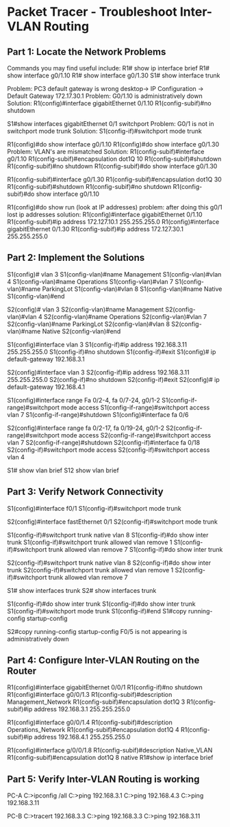 # Packet Tracer - Troubleshoot Inter-VLAN Routing

## Part 1: Locate the Network Problems

Commands you may find useful include:
R1# show ip interface brief
R1# show interface g0/1.10
R1# show interface g0/1.30
S1# show interface trunk

Problem: PC3 default gateway is wrong
desktop-> IP Configuration -> Default Gateway 172.17.30.1
Problem: G0/1.10 is administratively down
Solution:
R1(config)#interface gigabitEthernet 0/1.10
R1(config-subif)#no shutdown

S1#show  interfaces gigabitEthernet 0/1 switchport
Problem: G0/1 is not in switchport mode trunk
Solution:
S1(config-if)#switchport mode trunk

R1(config)#do show interface g0/1.10
R1(config)#do show interface g0/1.30
Problem: VLAN's are mismatched
Solution:
R1(config-subif)#interface g0/1.10
R1(config-subif)#encapsulation dot1Q 10
R1(config-subif)#shutdown
R1(config-subif)#no shutdown
R1(config-subif)#do show interface g0/1.30

R1(config-subif)#interface g0/1.30
R1(config-subif)#encapsulation dot1Q 30
R1(config-subif)#shutdown
R1(config-subif)#no shutdown
R1(config-subif)#do show interface g0/1.10

R1(config)#do show run (look at IP addresses)
problem: after doing this g0/1 lost ip addresses
solution:
R1(config)#interface gigabitEthernet 0/1.10
R1(config-subif)#ip address 172.127.10.1 255.255.255.0
R1(config)#interface gigabitEthernet 0/1.30
R1(config-subif)#ip address 172.127.30.1 255.255.255.0

## Part 2: Implement the Solutions

S1(config)# vlan 3
S1(config-vlan)#name Management
S1(config-vlan)#vlan 4
S1(config-vlan)#name Operations
S1(config-vlan)#vlan 7
S1(config-vlan)#name ParkingLot
S1(config-vlan)#vlan 8
S1(config-vlan)#name Native
S1(config-vlan)#end

S2(config)# vlan 3
S2(config-vlan)#name Management
S2(config-vlan)#vlan 4
S2(config-vlan)#name Operations
S2(config-vlan)#vlan 7
S2(config-vlan)#name ParkingLot
S2(config-vlan)#vlan 8
S2(config-vlan)#name Native
S2(config-vlan)#end

S1(config)#interface vlan 3
S1(config-if)#ip address 192.168.3.11 255.255.255.0
S1(config-if)#no shutdown
S1(config-if)#exit
S1(config)# ip default-gateway 192.168.3.1

S2(config)#interface vlan 3
S2(config-if)#ip address 192.168.3.11 255.255.255.0
S2(config-if)#no shutdown
S2(config-if)#exit
S2(config)# ip default-gateway 192.168.4.1

S1(config)#interface range Fa 0/2-4, fa 0/7-24, g0/1-2
S1(config-if-range)#switchport mode access
S1(config-if-range)#switchport access vlan 7
S1(config-if-range)#shutdown
S1(config)#interface fa 0/6

S2(config)#interface range fa 0/2-17, fa 0/19-24, g0/1-2
S2(config-if-range)#switchport mode access
S2(config-if-range)#switchport access vlan 7
S2(config-if-range)#shutdown
S2(config-if)#interface fa 0/18
S2(config-if)#switchport mode access
S2(config-if)#switchport access vlan 4

S1# show vlan brief
S12 show vlan brief

## Part 3: Verify Network Connectivity

S1(config)#interface f0/1
S1(config-if)#switchport mode trunk

S2(config)#interface fastEthernet 0/1
S2(config-if)#switchport mode trunk

S1(config-if)#switchport trunk native vlan 8
S1(config-if)#do show inter trunk
S1(config-if)#switchport trunk allowed vlan remove 1
S1(config-if)#switchport trunk allowed vlan remove 7
S1(config-if)#do show inter trunk

S2(config-if)#switchport trunk native vlan 8
S2(config-if)#do show inter trunk
S2(config-if)#switchport trunk allowed vlan remove 1
S2(config-if)#switchport trunk allowed vlan remove 7

S1# show interfaces trunk
S2# show interfaces trunk

S1(config-if)#do show inter trunk
S1(config-if)#do show inter trunk
S1(config-if)#switchport mode trunk
S1(config-if)#end
S1#copy running-config startup-config

S2#copy running-config startup-config
F0/5 is not appearing is administratively down

## Part 4: Configure Inter-VLAN Routing on the Router

R1(config)#interface gigabitEthernet 0/0/1
R1(config-if)#no shutdown
R1(config)#interface g0/0/1.3
R1(config-subif)#description Management_Network
R1(config-subif)#encapsulation dot1Q 3
R1(config-subif)#ip address 192.168.3.1 255.255.255.0

R1(config)#interface g0/0/1.4
R1(config-subif)#description Operations_Network
R1(config-subif)#encapsulation dot1Q 4
R1(config-subif)#ip address 192.168.4.1 255.255.255.0

R1(config)#interface g/0/0/1.8
R1(config-subif)#description Native_VLAN
R1(config-subif)#encapsulation dot1Q 8 native
R1#show ip interface brief

## Part 5: Verify Inter-VLAN Routing is working

PC-A
C:\>ipconfig /all
C:\>ping 192.168.3.1
C:\>ping 192.168.4.3
C:\>ping 192.168.3.11

PC-B
C:\>tracert 192.168.3.3
C:\>ping 192.168.3.3
C:\>ping 192.168.3.11
